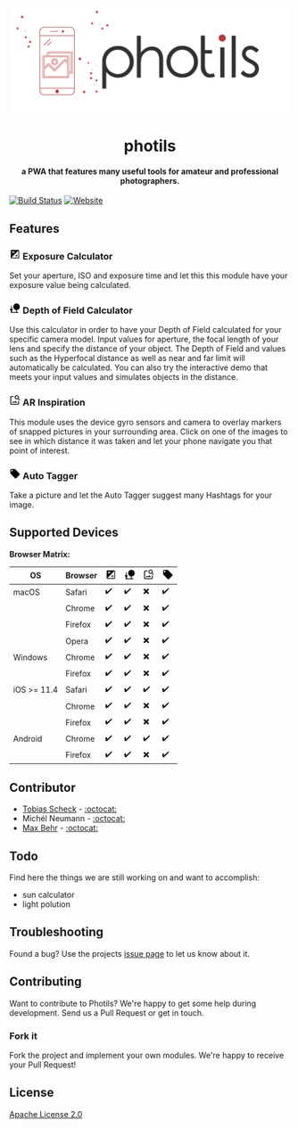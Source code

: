 <p align="center">
<img align="center" src='images/photils-logo.png' />
</p>

<h1 align="center">
photils
</h1>

<h4 align="center">a PWA that features many useful tools for amateur and professional photographers.</h4>


[![Build Status](https://travis-ci.com/scheckmedia/photils.svg?token=yxFcaKcyMQHwPfT6EUy7&branch=master)](https://travis-ci.com/scheckmedia/photils)
[![Website](https://img.shields.io/website-up-down-green-red/http/shields.io.svg?label=try%20photils)](https://dev.photils.app)



## Features

### ![](images/exposure.png) Exposure Calculator

Set your aperture, ISO and exposure time and let this this module have your exposure value being calculated.

### ![](images/depth_of_fields.png) Depth of Field Calculator

Use this calculator in order to have your Depth of Field calculated for your specific camera model. Input values for aperture, the focal length of your lens and specify the distance of your object. The Depth of Field and values such as the Hyperfocal distance as well as near and far limit will automatically be calculated. You can also try the interactive demo that meets your input values and simulates objects in the distance.

### ![](images/ar_inspiration.png) AR Inspiration

This module uses the device gyro sensors and camera to overlay markers of snapped pictures in your surrounding area. Click on one of the images to see in which distance it was taken and let your phone navigate you that point of interest.

### ![](images/autotagger.png) Auto Tagger

Take a picture and let the Auto Tagger suggest many Hashtags for your image.



## Supported Devices

**Browser Matrix:**

|OS|Browser|![](images/exposure.png)|![](images/depth_of_fields.png)|![](images/ar_inspiration.png)|![](images/autotagger.png)
|---|---|---|---|---|---|
|macOS|Safari|✔️|✔️|️✖️|✔️|
||Chrome|✔️|✔️|️✖️|✔️|
||Firefox|✔️|✔️|️✖️|✔️|
||Opera|✔️|✔️|️✖️|✔️|
|Windows|Chrome|✔️|✔️|️✖️|✔️|
||Firefox|✔️|✔️|️✖️|✔️|
|iOS >= 11.4|Safari|✔️|✔️|️✔️|✔️|
||Chrome|✔️|✔️|️✖️|✔️|
||Firefox|✔️|✔️|️✖️|✔️|
|Android|Chrome|✔️|✔️|️✔️|✔️|
||Firefox|✔️|✔️|️✖️|✔️|

## Contributor

- [Tobias Scheck](https://scheck-media.de)  - [:octocat:](https://github.com/scheckmedia)
- Michél Neumann - [:octocat:](https://github.com/Corrodize)
- [Max Behr](https://maxbehr.de/) - [:octocat:](https://github.com/maxbehr)

## Todo
Find here the things we are still working on and want to accomplish:
 - sun calculator
 - light polution

## Troubleshooting
Found a bug? Use the projects [issue page](https://github.com/scheckmedia/photils/issues) to let us know about it.

## Contributing

Want to contribute to Photils? We're happy to get some help during development. Send us a Pull Request or get in touch.

### Fork it

Fork the project and implement your own modules. We're happy to receive your Pull Request!

## License

[Apache License 2.0](https://github.com/scheckmedia/photils/blob/master/LICENSE.md)
